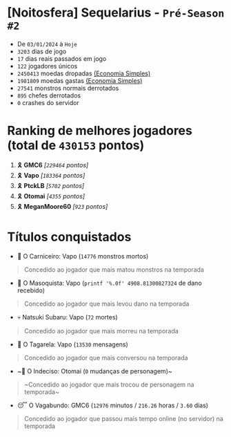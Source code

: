 # [Noitosfera] Sequelarius - `Pré-Season #2`
- De `03/01/2024` à `Hoje`
- `3203` dias de jogo
- `17` dias reais passados em jogo
- `122` jogadores únicos
- `2450413` moedas dropadas [(Economia Simples)](https://github.com/otomay/Economia-Simples)
- `1981809` moedas gastas [(Economia Simples)](https://github.com/otomay/Economia-Simples)
- `27541` monstros normais derrotados
- `895` chefes derrotados
- `0` crashes do servidor

# Ranking de melhores jogadores (total de `430153` pontos)
1. 🎗️ **GMC6** *[`229464` pontos]*
2. 🎗️ **Vapo** *[`183364` pontos]*
3. 🎗️ **PtckLB** *[`5702` pontos]*
4. 🎗️ **Otomai** *[`4355` pontos]*
5. 🎗️ **MeganMoore60** *[`923` pontos]*

# Títulos conquistados
- 👹 O Carniceiro: Vapo (`14776` monstros mortos)
> Concedido ao jogador que mais matou monstros na temporada
- 🥵 O Masoquista: Vapo (`printf '%.0f' 4908.81300827324` de dano recebido)
> Concedido ao jogador que mais levou dano na temporada
- 💀 Natsuki Subaru: Vapo (`72` mortes)
> Concedido ao jogador que mais morreu na temporada
- 🦜 O Tagarela: Vapo (`13530` mensagens)
> Concedido ao jogador que mais conversou na temporada
- ~🤔 O Indeciso: Otomai (`0` mudanças de personagem)~
> ~Concedido ao jogador que mais trocou de personagem na temporada~
- 😴 O Vagabundo: GMC6 (`12976` minutos / `216.26` horas / `3.60` dias)
> Concedido ao jogador que passou mais tempo online (no servidor) na temporada
